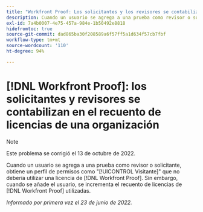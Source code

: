 ```yaml
---
title: "Workfront Proof: Los solicitantes y los revisores se contabilizan en el recuento de licencias de una organización"
description: Cuando un usuario se agrega a una prueba como revisor o solicitante, obtiene un perfil de permisos como visitante que no debería utilizar una licencia de Proof. Sin embargo, cuando se añade el usuario, se incrementa el recuento de licencias de Proof utilizadas.
exl-id: 7a4b0007-4e75-457a-984e-1b50492e8818
hidefromtoc: true
source-git-commit: dad865ba30f208589a6f57ff5a1d634f57cb7fbf
workflow-type: tm+mt
source-wordcount: '110'
ht-degree: 94%

---
```


# [!DNL Workfront Proof]: los solicitantes y revisores se contabilizan en el recuento de licencias de una organización

>[!NOTE]
>
>Este problema se corrigió el 13 de octubre de 2022.

Cuando un usuario se agrega a una prueba como revisor o solicitante, obtiene un perfil de permisos como &quot;[!UICONTROL Visitante]&quot; que no debería utilizar una licencia de [!DNL Workfront Proof]. Sin embargo, cuando se añade el usuario, se incrementa el recuento de licencias de [!DNL Workfront Proof] utilizadas.

_Informado por primera vez el 23 de junio de 2022._
